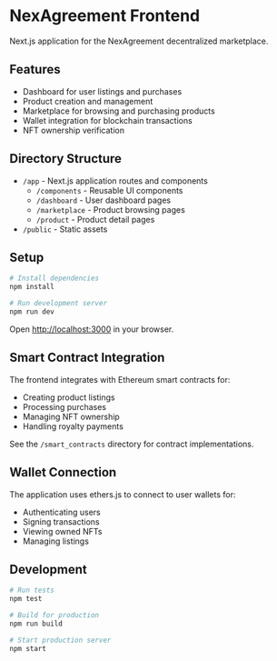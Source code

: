 # NexAgreement Frontend

Next.js application for the NexAgreement decentralized marketplace.

## Features

- Dashboard for user listings and purchases
- Product creation and management
- Marketplace for browsing and purchasing products
- Wallet integration for blockchain transactions
- NFT ownership verification

## Directory Structure

- `/app` - Next.js application routes and components
  - `/components` - Reusable UI components
  - `/dashboard` - User dashboard pages
  - `/marketplace` - Product browsing pages
  - `/product` - Product detail pages
- `/public` - Static assets

## Setup

```bash
# Install dependencies
npm install

# Run development server
npm run dev
```

Open [http://localhost:3000](http://localhost:3000) in your browser.

## Smart Contract Integration

The frontend integrates with Ethereum smart contracts for:
- Creating product listings
- Processing purchases
- Managing NFT ownership
- Handling royalty payments

See the `/smart_contracts` directory for contract implementations.

## Wallet Connection

The application uses ethers.js to connect to user wallets for:
- Authenticating users
- Signing transactions
- Viewing owned NFTs
- Managing listings

## Development

```bash
# Run tests
npm test

# Build for production
npm run build

# Start production server
npm start
```

